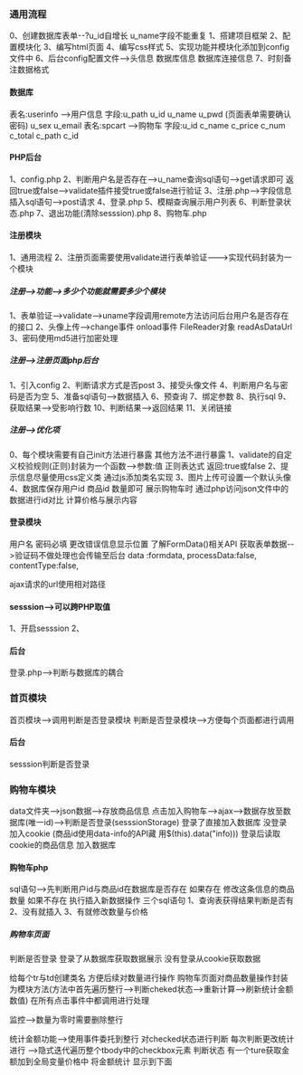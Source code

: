 ### 通用流程
0、创建数据库表单--?u_id自增长 u_name字段不能重复
1、搭建项目框架
2、配置模块化
3、编写html页面
4、编写css样式
5、实现功能并模块化添加到config文件中
6、后台config配置文件-->头信息 数据库信息   数据库连接信息
7、时刻备注数据格式

#### 数据库
表名:userinfo -->用户信息
字段:u_path u_id u_name u_pwd (页面表单需要确认密码) u_sex u_email
表名:spcart -->购物车
字段:u_id c_name c_price c_num c_total c_path c_id


#### PHP后台
1、config.php
2、判断用户名是否存在-->u_name查询sql语句-->get请求即可  返回true或false-->validate插件接受true或false进行验证
3、注册.php-->字段信息插入sql语句-->post请求
4、登录.php
5、模糊查询展示用户列表
6、判断登录状态.php
7、退出功能(清除sesssion).php
8、购物车.php




#### 注册模块
1、通用流程
2、注册页面需要使用validate进行表单验证--->实现代码封装为一个模块
##### 注册-->功能-->多少个功能就需要多少个模块
1、表单验证-->validate-->uname字段调用remote方法访问后台用户名是否存在的接口
2、头像上传-->change事件 onload事件 FileReader对象 readAsDataUrl
3、密码使用md5进行加密处理
##### 注册-->注册页面php后台
1、引入config
2、判断请求方式是否post
3、接受头像文件
4、判断用户名与密码是否为空
5、准备sql语句-->数据插入
6、预查询
7、绑定参数
8、执行sql
9、获取结果-->受影响行数
10、判断结果-->返回结果
11、关闭链接
##### 注册-->优化项
0、每个模块需要有自己init方法进行暴露 其他方法不进行暴露
1、validate的自定义校验规则(正则)封装为一个函数-->参数:值 正则表达式   返回:true或false
2、提示信息尽量使用css定义类  通过js添加类名实现
3、图片上传可设置一个默认头像
4、数据库保存用户id 商品id 数量即可    展示购物车时  通过php访问json文件中的数据进行id对比 计算价格与展示内容


#### 登录模块
用户名 密码必填
更改错误信息显示位置
了解FormData()相关API 获取表单数据-->验证码不做处理也会传输至后台
data :formdata,
processData:false,
contentType:false,

ajax请求的url使用相对路径

#### sesssion-->可以跨PHP取值
1、开启sesssion
2、

#### 后台
登录.php-->判断与数据库的耦合






### 首页模块
首页模块-->调用判断是否登录模块
判断是否登录模块-->方便每个页面都进行调用

#### 后台
sesssion判断是否登录



### 购物车模块
data文件夹-->json数据-->存放商品信息
点击加入购物车-->ajax-->数据存放至数据库(唯一id)-->判断是否登录(sesssionStorage)  登录了直接加入数据库  没登录加入cookie (商品id使用data-info的API藏 用$(this).data("info)))
登录后读取cookie的商品信息  加入数据库


#### 购物车php
sql语句-->先判断用户id与商品id在数据库是否存在  如果存在 修改这条信息的商品数量   如果不存在  执行插入新数据操作
三个sql语句 1、查询表获得结果判断是否有    2、没有就插入   3、有就修改数量与价格


##### 购物车页面
判断是否登录
登录了从数据库获取数据展示
没有登录从cookie获取数据


给每个tr与td创建类名 方便后续对数量进行操作
购物车页面对商品数量操作封装为模块方法(方法中首先遍历整行-->判断cheked状态-->重新计算-->刷新统计金额数值)  在所有点击事件中都调用进行处理


监控-->数量为零时需要删除整行

统计金额功能-->使用事件委托到整行  对checked状态进行判断   每次判断更改统计进行
-->隐式迭代遍历整个tbody中的checkbox元素  判断状态  有一个ture获取金额加到全局变量价格中
将金额统计 显示到下面

